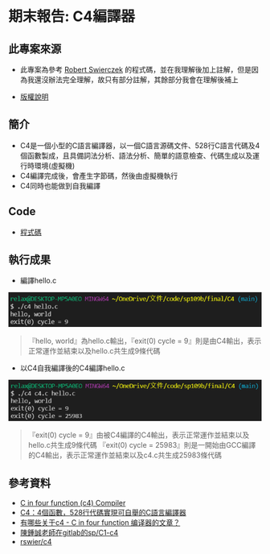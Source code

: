 # 期末報告: C4編譯器

## 此專案來源
* 此專案為參考 [Robert Swierczek](https://github.com/rswier/c4) 的程式碼，並在我理解後加上註解，但是因為我還沒辦法完全理解，故只有部分註解，其餘部分我會在理解後補上

* [版權說明](https://github.com/rswier/c4/blob/master/LICENSE)

## 簡介
* C4是一個小型的C語言編譯器，以一個C語言源碼文件、528行C語言代碼及4個函數製成，且具備詞法分析、語法分析、簡單的語意檢查、代碼生成以及運行時環境(虛擬機)
* C4編譯完成後，會產生字節碼，然後由虛擬機執行
* C4同時也能做到自我編譯

## Code
* [程式碼](https://github.com/ZKX-0326/sp109b/blob/main/final/C4/c4.c)

## 執行成果
* 編譯hello.c

![hello](https://github.com/ZKX-0326/sp109b/blob/main/final/C4/picture/hello.png)
> 『hello, world』為hello.c輸出，『exit(0) cycle = 9』則是由C4輸出，表示正常運作並結束以及hello.c共生成9條代碼
* 以C4自我編譯後的C4編譯hello.c

![C4hello](https://github.com/ZKX-0326/sp109b/blob/main/final/C4/picture/C4hello.png)
> 『exit(0) cycle = 9』由被C4編譯的C4輸出，表示正常運作並結束以及hello.c共生成9條代碼
> 『exit(0) cycle = 25983』則是一開始由GCC編譯的C4輸出，表示正常運作並結束以及c4.c共生成25983條代碼

## 參考資料
* [C in four function (c4) Compiler](https://hackmd.io/@srhuang/Bkk2eY5ES)
* [C4：4個函數，528行代碼實現可自舉的C語言編譯器](https://kknews.cc/zh-tw/code/zrkmqga.html)
* [有哪些关于c4 - C in four function 编译器的文章？](https://www.zhihu.com/question/28249756)
* [陳鍾誠老師在gitlab的sp/C1-c4](https://gitlab.com/ccc109/sp/-/tree/master/C1-c4)
* [rswier/c4](https://github.com/rswier/c4)